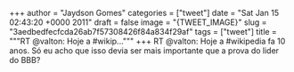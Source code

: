 
+++
author = "Jaydson Gomes"
categories = ["tweet"]
date = "Sat Jan 15 02:43:20 +0000 2011"
draft = false
image = "{TWEET_IMAGE}"
slug = "3aedbedfecfcda26ab7f57308426f84a834f29af"
tags = ["tweet"]
title = """RT @valton: Hoje a #wikip..."""
+++
RT @valton: Hoje a #wikipedia fa 10 anos. Só eu acho que isso devia ser mais importante que a prova do lider do BBB?
